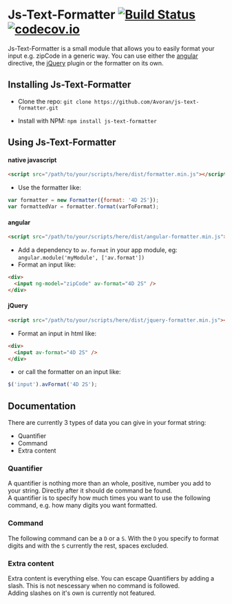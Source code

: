 # Js-Text-Formatter [![Build Status](https://travis-ci.org/Avoran/js-text-formatter.svg)](https://travis-ci.org/Avoran/js-text-formatter)[![codecov.io](https://codecov.io/gh/Avoran/js-text-formatter/coverage.svg?branch=master)](https://codecov.io/gh/Avoran/js-text-formatter?branch=master)

Js-Text-Formatter is a small module that allows you to easily format your input e.g. zipCode in a generic way.
You can use either the [angular](http://angularjs.org) directive, the [jQuery](http://jquery.com) plugin or the formatter on its own.

## Installing Js-Text-Formatter

- Clone the repo: `git clone https://github.com/Avoran/js-text-formatter.git`

- Install with NPM: `npm install js-text-formatter`

## Using Js-Text-Formatter

#### native javascript

```html
<script src="/path/to/your/scripts/here/dist/formatter.min.js"></script>
```
- Use the formatter like:
```javascript
var formatter = new Formatter({format: '4D 2S'});
var formattedVar = formatter.format(varToFormat);
```

#### angular

```html
<script src="/path/to/your/scripts/here/dist/angular-formatter.min.js"></script>
```

- Add a dependency to `av.format` in your app module, eg: `angular.module('myModule', ['av.format'])`
- Format an input like:
```html
<div>
  <input ng-model="zipCode" av-format="4D 2S" />
</div>
```

#### jQuery

```html
<script src="/path/to/your/scripts/here/dist/jquery-formatter.min.js"></script>
```

- Format an input in html like:
```html
<div>
  <input av-format="4D 2S" />
</div>
```
- or call the formatter on an input like:
```javascript
$('input').avFormat('4D 2S');
```

## Documentation

There are currently 3 types of data you can give in your format string:

* Quantifier
* Command
* Extra content

### Quantifier

A quantifier is nothing more than an whole, positive, number you add to your string. Directly after it should de command be found.<br />
A quantifier is to specify how much times you want to use the following command, e.g. how many digits you want formatted.

### Command

The following command can be a `D` or a `S`. With the `D` you specify to format digits and with the `S` currently the rest, spaces excluded.  

### Extra content

Extra content is everything else. You can escape Quantifiers by adding a slash. This is not nescessary when no command is followed.<br />
Adding slashes on it's own is currently not featured.
